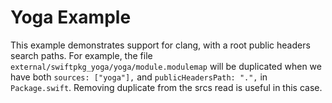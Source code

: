 # Yoga Example

This example demonstrates support for clang, with a root public headers search paths. For example, the file
`external/swiftpkg_yoga/yoga/module.modulemap` will be duplicated when we have both `sources: ["yoga"],` and `publicHeadersPath: ".",` in `Package.swift`. Removing duplicate from the srcs read is useful in this case.
